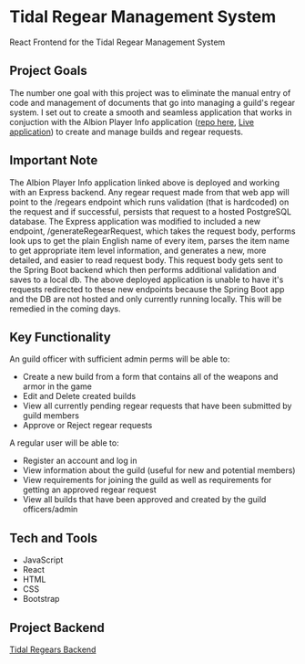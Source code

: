 # Tidal Regear Management System
React Frontend for the Tidal Regear Management System

## Project Goals
The number one goal with this project was to eliminate the manual entry of code and management of documents that go into managing a guild's regear system.
I set out to create a smooth and seamless application that works in conjuction with the Albion Player Info application ([repo here](https://github.com/MatthewGammon/Albion-Player-Info), [Live application](https://albion-player-info.vercel.app/home))
to create and manage builds and regear requests. 

## Important Note
The Albion Player Info application linked above is deployed and working with an Express backend. Any regear request made from that web app will point to the /regears endpoint which runs validation (that is hardcoded) on the request and if successful, persists that request to a hosted PostgreSQL database. 
The Express application was modified to included a new endpoint, /generateRegearRequest, which takes the request body, performs look ups to get the plain English name of every item, parses the item name to get appropriate item level information, and generates a new, more detailed, and easier to read request body.
This request body gets sent to the Spring Boot backend which then performs additional validation and saves to a local db.
The above deployed application is unable to have it's requests redirected to these new endpoints because the Spring Boot app and the DB are not hosted and only currently running locally. 
This will be remedied in the coming days.

## Key Functionality
An guild officer with sufficient admin perms will be able to:
* Create a new build from a form that contains all of the weapons and armor in the game
* Edit and Delete created builds
* View all currently pending regear requests that have been submitted by guild members
* Approve or Reject regear requests

A regular user will be able to:
* Register an account and log in
* View information about the guild (useful for new and potential members)
* View requirements for joining the guild as well as requirements for getting an approved regear request
* View all builds that have been approved and created by the guild officers/admin


## Tech and Tools
* JavaScript
* React
* HTML
* CSS
* Bootstrap


## Project Backend
[Tidal Regears Backend](https://github.com/MatthewGammon/Tidal-Regears-Backend)


